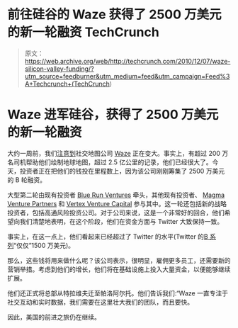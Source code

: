 # 前往硅谷的 Waze 获得了 2500 万美元的新一轮融资 TechCrunch

> 原文：<https://web.archive.org/web/http://techcrunch.com/2010/12/07/waze-silicon-valley-funding/?utm_source=feedburner&utm_medium=feed&utm_campaign=Feed%3A+Techcrunch+(TechCrunch>)

# Waze 进军硅谷，获得了 2500 万美元的新一轮融资

大约一周前，我们[注意到](https://web.archive.org/web/20230202223250/https://techcrunch.com/2010/12/01/waze-usage/)社交地图公司 [Waze](https://web.archive.org/web/20230202223250/http://waze.com/) 正在变大。事实上，有超过 200 万名司机帮助他们绘制地球地图，超过 2.5 亿公里的记录，他们已经很大了。今天，投资者正在把他们的钱投在里程数上，因为该公司刚刚筹集了 2500 万美元的 B 轮融资。

大型第二轮由现有投资者 [Blue Run Ventures](https://web.archive.org/web/20230202223250/http://www.brv.com/) 牵头，其他现有投资者、 [Magma Venture Partners](https://web.archive.org/web/20230202223250/http://www.crunchbase.com/financial-organization/magma-venture-partners) 和 [Vertex Venture Capital](https://web.archive.org/web/20230202223250/http://www.crunchbase.com/financial-organization/vertex-venture-capital) 参与其中。这一轮还包括新的战略投资者，包括高通风险投资公司。对于公司来说，这是一个非常好的回合，他们希望向我们清楚地表明，在这个阶段，他们在资金方面与 Twitter 大致保持一致。

事实上，在这一点上，他们看起来已经超过了 Twitter 的水平(Twitter 的[B 系列](https://web.archive.org/web/20230202223250/http://www.crunchbase.com/company/twitter)“仅仅”1500 万美元)。

那么，这些钱将用来做什么呢？该公司表示，很明显，雇佣更多员工，还需要新的营销举措。考虑到他们的增长，他们将在基础设施上投入大量资金，以便能够继续扩展。

他们还正式将总部从特拉维夫迁至帕洛阿尔托。他们告诉我们:“Waze 一直专注于社交互动和实时数据，我们需要在这里壮大我们的团队，而且要快。

因此，美国的前进之旅仍在继续。